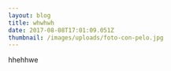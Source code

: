 ```yaml
---
layout: blog
title: whwhwh
date: 2017-08-08T17:01:09.051Z
thumbnail: /images/uploads/foto-con-pelo.jpg
---
```

hhehhwe



